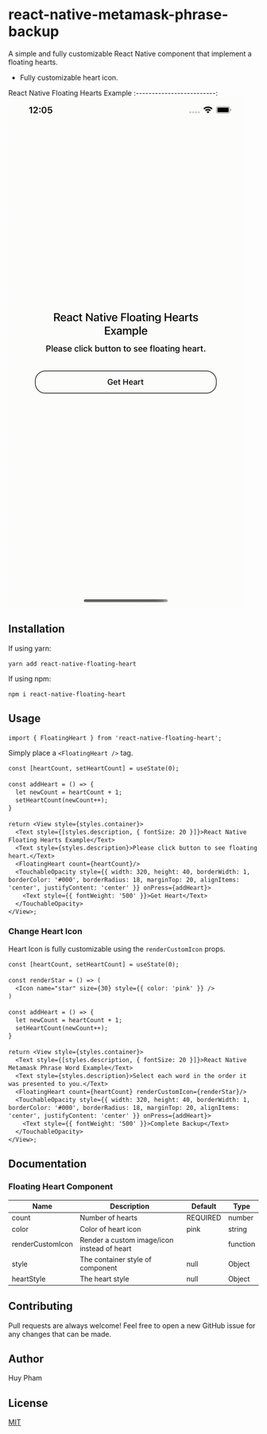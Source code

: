 # react-native-metamask-phrase-backup

A simple and fully customizable React Native component that implement a floating hearts.
* Fully customizable heart icon.


React Native Floating Hearts Example
:-------------------------:
![](assets/react-native-floating-hearts-example1.gif)


## Installation

If using yarn:

```
yarn add react-native-floating-heart
```

If using npm:

```
npm i react-native-floating-heart
```

## Usage

```
import { FloatingHeart } from 'react-native-floating-heart';
```

Simply place a `<FloatingHeart />` tag.

```
const [heartCount, setHeartCount] = useState(0);

const addHeart = () => {
  let newCount = heartCount + 1;
  setHeartCount(newCount++);
}

return <View style={styles.container}>
  <Text style={[styles.description, { fontSize: 20 }]}>React Native Floating Hearts Example</Text>
  <Text style={styles.description}>Please click button to see floating heart.</Text>
  <FloatingHeart count={heartCount}/>
  <TouchableOpacity style={{ width: 320, height: 40, borderWidth: 1, borderColor: '#000', borderRadius: 18, marginTop: 20, alignItems: 'center', justifyContent: 'center' }} onPress={addHeart}>
    <Text style={{ fontWeight: '500' }}>Get Heart</Text>
  </TouchableOpacity>
</View>;
```

### Change Heart Icon
Heart Icon is fully customizable using the `renderCustomIcon` props.

```
const [heartCount, setHeartCount] = useState(0);

const renderStar = () => (
  <Icon name="star" size={30} style={{ color: 'pink' }} />
)

const addHeart = () => {
  let newCount = heartCount + 1;
  setHeartCount(newCount++);
}

return <View style={styles.container}>
  <Text style={[styles.description, { fontSize: 20 }]}>React Native Metamask Phrase Word Example</Text>
  <Text style={styles.description}>Select each word in the order it was presented to you.</Text>
  <FloatingHeart count={heartCount} renderCustomIcon={renderStar}/>
  <TouchableOpacity style={{ width: 320, height: 40, borderWidth: 1, borderColor: '#000', borderRadius: 18, marginTop: 20, alignItems: 'center', justifyContent: 'center' }} onPress={addHeart}>
    <Text style={{ fontWeight: '500' }}>Complete Backup</Text>
  </TouchableOpacity>
</View>;
```

## Documentation

### Floating Heart Component
| Name                      | Description                              | Default     | Type    |
|---------------------------|------------------------------------------|-------------|---------|
| count                     | Number of hearts                         | REQUIRED    | number  |
| color                     | Color of heart icon                      | pink        | string  |
| renderCustomIcon          | Render a custom image/icon instead of heart  |         | function |
| style                     | The container style of component         | null        | Object  |
| heartStyle                | The heart style                          | null        | Object  |

## Contributing
Pull requests are always welcome! Feel free to open a new GitHub issue for any changes that can be made.

## Author
Huy Pham

## License
[MIT](./LICENSE)